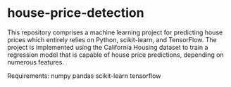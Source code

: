# house-price-detection

This repository comprises a machine learning project for predicting house prices which entirely relies on Python, scikit-learn, and TensorFlow.
The project is implemented using the California Housing dataset to train a regression model that is capable of house price predictions, 
depending on numerous features.

Requirements:
numpy
pandas
scikit-learn
tensorflow
